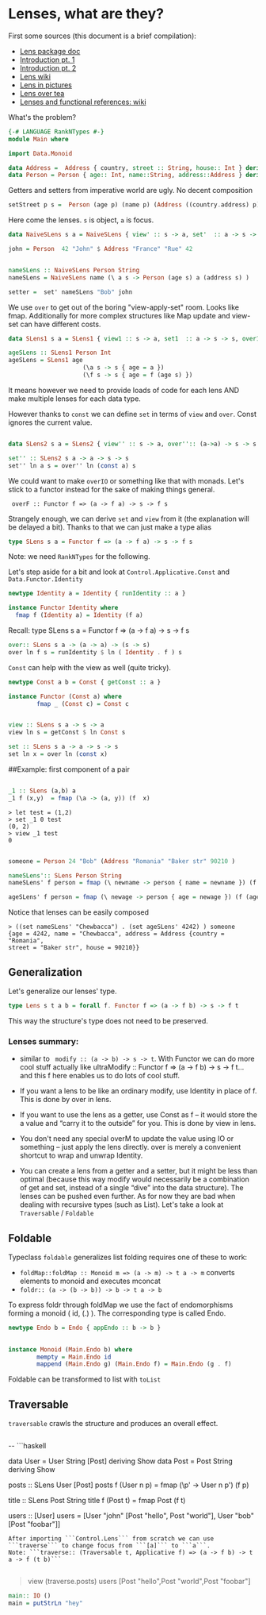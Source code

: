 # Lenses, what are they?

First some sources (this document is a brief compilation): 

* [Lens package doc](https://hackage.haskell.org/package/lens)
* [Introduction pt. 1](http://blog.jakubarnold.cz/2014/07/14/lens-tutorial-introduction-part-1.html)
* [Introduction pt. 2](http://blog.jakubarnold.cz/2014/08/06/lens-tutorial-stab-traversal-part-2.html)
* [Lens wiki](https://github.com/ekmett/lens/wiki)
* [Lens in pictures](http://adit.io/posts/2013-07-22-lenses-in-pictures.html)
* [Lens over tea](http://artyom.me/lens-over-tea-1)
* [Lenses and functional references: wiki](https://en.wikibooks.org/wiki/Haskell/SLenses_and_functional_references)


What's the problem?

```haskell
{-# LANGUAGE RankNTypes #-}
module Main where

import Data.Monoid

data Address =  Address { country, street :: String, house:: Int } deriving Show
data Person = Person { age:: Int, name::String, address::Address } deriving Show

```

Getters and setters from imperative world are ugly.
No decent composition

```haskell
setStreet p s =  Person (age p) (name p) (Address ((country.address) p) s ((house.address) p ) ) 
```

Here come the lenses. ```s``` is object, ```a``` is focus.



```haskell
data NaiveSLens s a = NaiveSLens { view' :: s -> a, set'  :: a -> s -> s }

john = Person  42 "John" $ Address "France" "Rue" 42


nameSLens :: NaiveSLens Person String
nameSLens = NaiveSLens name (\ a s -> Person (age s) a (address s) )

setter =  set' nameSLens "Bob" john

```

We use ```over``` to get out of the boring "view-apply-set" room. Looks like fmap.
Additionally for more complex structures like Map update and view-set
can have different costs.

```haskell
data SLens1 s a = SLens1 { view1 :: s -> a, set1  :: a -> s -> s, over1:: (a->a) -> s -> s }

ageSLens :: SLens1 Person Int
ageSLens = SLens1 age
                     (\a s -> s { age = a })
                     (\f s -> s { age = f (age s) })

```

It means however we need to provide loads of code for each lens AND make multiple lenses for each data type.

However thanks to ```const``` we can define ```set``` in terms of ```view``` and ```over```.
Const ignores the current value.

```haskell

data SLens2 s a = SLens2 { view'' :: s -> a, over'':: (a->a) -> s -> s }

set'' :: SLens2 s a -> a -> s -> s
set'' ln a s = over'' ln (const a) s

```

We could want to make ```overIO``` or something like that with monads. Let's stick to a functor instead for the sake of making things general.

` overF :: Functor f => (a -> f a) -> s -> f s`


Strangely enough, we can derive ```set``` and ```view``` from it (the explanation will be delayed a bit). Thanks to that we can just make a type alias


```haskell
type SLens s a = Functor f => (a -> f a) -> s -> f s

```

Note: we need ```RankNTypes``` for the following.

Let's step aside for a bit and look at  ```Control.Applicative.Const``` and ```Data.Functor.Identity```

```haskell
newtype Identity a = Identity { runIdentity :: a }

instance Functor Identity where
  fmap f (Identity a) = Identity (f a)
```
Recall: 
type SLens s a = Functor f => (a -> f a) -> s -> f s
```haskell
over:: SLens s a -> (a -> a) -> (s -> s)
over ln f s = runIdentity $ ln ( Identity . f ) s

```
```Const``` can help with the view as well (quite tricky).


```haskell
newtype Const a b = Const { getConst :: a } 

instance Functor (Const a) where
        fmap _ (Const c) = Const c 


view :: SLens s a -> s -> a
view ln s = getConst $ ln Const s

set :: SLens s a -> a -> s -> s
set ln x = over ln (const x)

```


##Example: first component of a pair

```haskell

_1 :: SLens (a,b) a 
_1 f (x,y)  = fmap (\a -> (a, y)) (f  x)

```

```
> let test = (1,2)
> set _1 0 test
(0, 2)
> view _1 test
0
```

```haskell

someone = Person 24 "Bob" (Address "Romania" "Baker str" 90210 )

nameSLens':: SLens Person String
nameSLens' f person = fmap (\ newname -> person { name = newname }) (f (name person))

ageSLens' f person = fmap (\ newage -> person { age = newage }) (f (age person))


```

Notice that lenses can be easily composed
```
> ((set nameSLens' "Chewbacca") . (set ageSLens' 4242) ) someone
{age = 4242, name = "Chewbacca", address = Address {country = "Romania",
street = "Baker str", house = 90210}} 
```
## Generalization
Let's generalize our lenses' type. 
```haskell
type Lens s t a b = forall f. Functor f => (a -> f b) -> s -> f t


```

This way the structure's type does not need to be preserved. 

### Lenses summary:
* similar to ``` modify :: (a -> b) -> s -> t```. With Functor we can do
more cool stuff 
actually like ultraModify :: Functor f => (a -> f b) -> s -> f t... and
this f here enables us to do lots of cool stuff.

* If you want a lens to be like an ordinary modify, use Identity in place
of f. This is done by over in lens.

* If you want to use the lens as a getter, use Const as f – it would store
the a value and “carry it to the outside” for you. This is done by view
in lens.

* You don't need any special overM to update the value using IO or
something – just apply the lens directly. over is merely a convenient
shortcut to wrap and unwrap Identity.

* You can create a lens from a getter and a setter, but it might be less
than optimal (because this way modify would necessarily be a combination
of get and set, instead of a single “dive” into the data structure).
The lenses can be pushed even further. As for now they are bad when
dealing with recursive types (such as List). Let's take a look at
```Traversable``` / ```Foldable```

## Foldable
Typeclass ```foldable``` generalizes list folding 
 requires one of these to work:
 * ```foldMap::foldMap :: Monoid m => (a -> m) -> t a -> m``` converts
 elements to monoid and executes mconcat
 * ```foldr:: (a -> (b -> b)) -> b -> t a -> b```

 To express foldr through foldMap we use the fact of endomorphisms
 forming a monoid ( id, (.) ).
 The corresponding type is called Endo.
```haskell
newtype Endo b = Endo { appEndo :: b -> b }
                

instance Monoid (Main.Endo b) where
        mempty = Main.Endo id
        mappend (Main.Endo g) (Main.Endo f) = Main.Endo (g . f)
```
Foldable can be transformed to list with ```toList```

 

## Traversable
```traversable``` crawls the structure and produces an overall effect.

```haskell


```



-- ```haskell

data User = User String [Post] deriving Show
data Post = Post String deriving Show

posts :: SLens User [Post]
posts f (User n p) = fmap (\p' -> User n p') (f p)

title :: SLens Post String
title f (Post t) = fmap Post (f t)

users :: [User]
users = [User "john" [Post "hello", Post "world"], User "bob" [Post "foobar"]]

```
After importing ```Control.Lens``` from scratch we can use
```traverse``` to change focus from ```[a]``` to ```a```.
Note: ```traverse:: (Traversable t, Applicative f) => (a -> f b) -> t a -> f (t b)```


```
> view (traverse.posts) users
[Post "hello",Post "world",Post "foobar"]


```haskell
main:: IO ()
main = putStrLn "hey"

```
